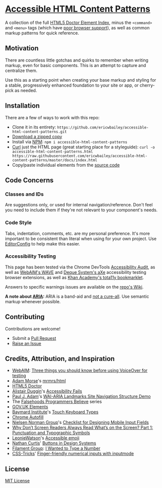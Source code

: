 # [Accessible HTML Content Patterns](http://ericwbailey.github.io/accessible-html-content-patterns/)

A collection of the full [HTML5 Doctor Element Index](http://html5doctor.com/element-index/), minus the `<command>` and `<menu>` tags (which have [poor browser support](http://caniuse.com/#search=menu)), as well as common markup patterns for quick reference.


## Motivation
There are countless little gotchas and quirks to remember when writing markup, even for basic components. This is an attempt to capture and centralize them.

Use this as a starting point when creating your base markup and styling for a stable, progressively enhanced foundation to your site or app, or cherry-pick as needed.


## Installation
There are a few of ways to work with this repo:

- Clone it in its entirety: `https://github.com/ericwbailey/accessible-html-content-patterns.git`
- [Download a zipped copy](https://github.com/ericwbailey/accessible-html-content-patterns/archive/master.zip)
- Install via [NPM](https://www.npmjs.com/package/accessible-html-content-patterns): `npm i accessible-html-content-patterns`
- [Curl](http://explainshell.com/explain/1/curl) just the HTML page (great starting place for a styleguide):
`curl -o accessible-html-content-patterns.html https://raw.githubusercontent.com/ericwbailey/accessible-html-content-patterns/master/docs/index.html`
- Copy/paste individual elements from the [source code](https://github.com/ericwbailey/accessible-html-content-patterns/blob/master/docs/index.html)


## Code Concerns

### Classes and IDs
Are suggestions only, or used for internal navigation/reference. Don't feel you need to include them if they're not relevant to your component's needs.

### Code Style
Tabs, indentation, comments, etc. are my personal preference. It's more important to be consistent than literal when using for your own project. Use [EditorConfig](http://editorconfig.org/) to help make this easier.

### Accessibility Testing
This page has been tested via the Chrome DevTools [Accessibility Audit](https://chrome.google.com/webstore/detail/accessibility-developer-t/fpkknkljclfencbdbgkenhalefipecmb?hl=en), as well as  [WebAIM's WAVE](http://wave.webaim.org/extension/) and [Deque System's aXe](http://www.deque.com/products/axe/#aXeExtensions) accessibility testing browser extensions, as well as [Khan Academy's tota11y bookmarklet](http://khan.github.io/tota11y/). 

Answers to specific warnings issues are available on the [repo's Wiki](https://github.com/ericwbailey/accessible-html-content-patterns/wiki).

**A note about [ARIA](https://developer.mozilla.org/en-US/docs/Web/Accessibility/ARIA):** ARIA is a band-aid and [not a cure-all](https://www.w3.org/TR/using-aria/#notes2). Use semantic markup whenever possible.


## Contributing
Contributions are welcome!

- Submit a [Pull Request](https://github.com/ericwbailey/accessible-html-content-patterns/pulls)
- [Raise an Issue](https://github.com/ericwbailey/accessible-html-content-patterns/issues)


## Credits, Attribution, and Inspiration
- [WebAIM](http://webaim.org/): 
[Three things you should know before using VoiceOver for testing](http://webaim.org/blog/three-things-voiceover/)
- [Adam Morse](http://mrmrs.cc/)'s [mrmrs/html](https://github.com/mrmrs/html)
- [HTML5 Doctor](http://html5doctor.com/)
- [Alistair Duggin](http://alistairduggin.co.uk/)'s [Accessibility Fails](http://aduggin.github.io/accessibility-fails/)
- [Paul J. Adam](http://pauljadam.com/)'s [WAI-ARIA Landmarks Site Navigation Structure Demo](http://pauljadam.com/demos/landmarks.html)
- The [Falsehoods Programmers Believe](http://spaceninja.com/2015/12/08/falsehoods-programmers-believe/) series
- [GOV.UK Elements](http://govuk-elements.herokuapp.com/)
- [Baymard Institute](http://baymard.com/)'s [Touch Keyboard Types](http://baymard.com/labs/touch-keyboard-types)
- [Chrome Autofill](https://developers.google.com/web/updates/2015/06/checkout-faster-with-autofill?hl=en)
- [Nielsen Norman Group](https://www.nngroup.com/)'s [Checklist for Designing Mobile Input Fields](https://www.nngroup.com/articles/mobile-input-checklist/)
- [Why Don’t Screen Readers Always Read What’s on the Screen? Part 1: Punctuation and Typographic Symbols](http://www.deque.com/blog/dont-screen-readers-read-whats-screen-part-1-punctuation-typographic-symbols/)
- [LeonieWatson](http://tink.uk/)'s [Accessible emoji](http://tink.uk/accessible-emoji/)
- [Nathan Curtis](https://twitter.com/nathanacurtis)' [Buttons in Design Systems](https://medium.com/eightshapes-llc/buttons-in-design-systems-eac3acf7e23#.b1p96hsrw)
- [Filament Group](https://www.filamentgroup.com/): [I Wanted to Type a Number](https://www.filamentgroup.com/lab/type-number.html)
- [CSS-Tricks](https://css-tricks.com/)' [Finger-friendly numerical inputs with inputmode](https://css-tricks.com/finger-friendly-numerical-inputs-with-inputmode/)


## License
[MIT License](https://raw.githubusercontent.com/ericwbailey/accessible-html-content-patterns/master/LICENSE)
